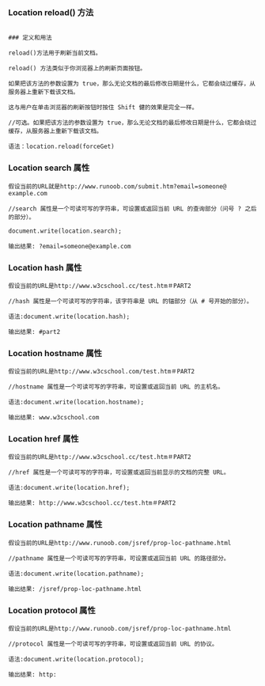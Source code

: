 ### Location reload() 方法
```

### 定义和用法

reload()方法用于刷新当前文档。

reload() 方法类似于你浏览器上的刷新页面按钮。

如果把该方法的参数设置为 true，那么无论文档的最后修改日期是什么，它都会绕过缓存，从服务器上重新下载该文档。

这与用户在单击浏览器的刷新按钮时按住 Shift 健的效果是完全一样。

//可选。如果把该方法的参数设置为 true，那么无论文档的最后修改日期是什么，它都会绕过缓存，从服务器上重新下载该文档。

语法：location.reload(forceGet)
```


### Location search 属性
```
假设当前的URL就是http://www.runoob.com/submit.htm?email=someone@ example.com

//search 属性是一个可读可写的字符串，可设置或返回当前 URL 的查询部分（问号 ? 之后的部分）。

document.write(location.search);

输出结果: ?email=someone@example.com
```
### Location hash 属性
```
假设当前的URL是http://www.w3cschool.cc/test.htm＃PART2

//hash 属性是一个可读可写的字符串，该字符串是 URL 的锚部分（从 # 号开始的部分）。

语法:document.write(location.hash);

输出结果: #part2
```
### Location hostname 属性
```
假设当前的URL是http://www.w3cschool.com/test.htm＃PART2

//hostname 属性是一个可读可写的字符串，可设置或返回当前 URL 的主机名。

语法:document.write(location.hostname);

输出结果: www.w3cschool.com
```
### Location href 属性
```
假设当前的URL是http://www.w3cschool.cc/test.htm＃PART2

//href 属性是一个可读可写的字符串，可设置或返回当前显示的文档的完整 URL。

语法:document.write(location.href);

输出结果: http://www.w3cschool.cc/test.htm＃PART2
```
### Location pathname 属性
```
假设当前的URL是http://www.runoob.com/jsref/prop-loc-pathname.html

//pathname 属性是一个可读可写的字符串，可设置或返回当前 URL 的路径部分。

语法:document.write(location.pathname);

输出结果: /jsref/prop-loc-pathname.html
```
### Location protocol 属性
```
假设当前的URL是http://www.runoob.com/jsref/prop-loc-pathname.html

//protocol 属性是一个可读可写的字符串，可设置或返回当前 URL 的协议。

语法:document.write(location.protocol);

输出结果: http:
```
